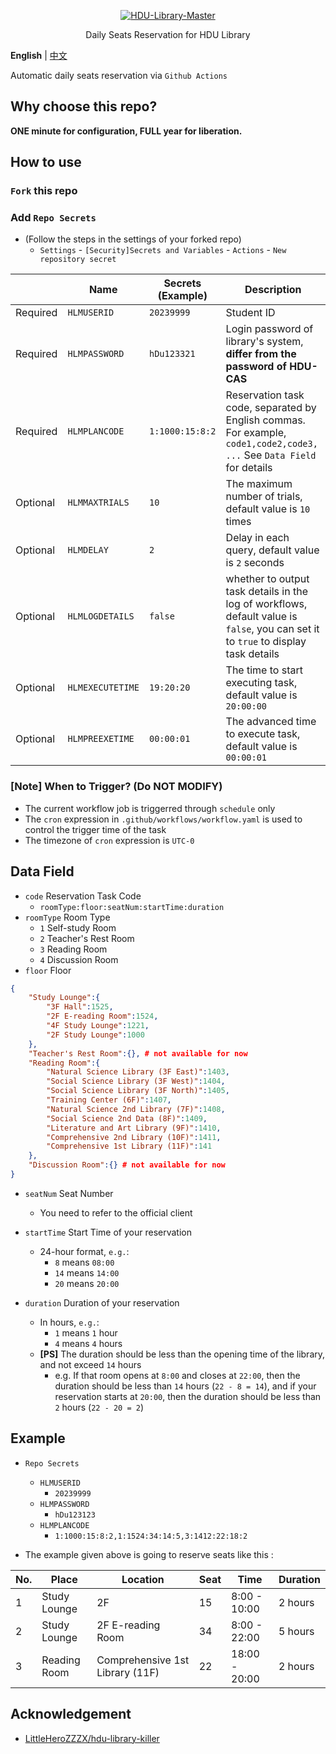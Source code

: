 <p align="center">
  <a href="https://github.com/Albresky/HDU-Library-Master"><img src="https://s2.loli.net/2023/05/22/3y6dc51NXmabzgj.png" alt="HDU-Library-Master"></a>
</p>
<p align="center">
Daily Seats Reservation for HDU Library
</p>

**English** | [中文](https://github.com/Albresky/HDU-Library-Master/blob/main/README.md)

Automatic daily seats reservation via `Github Actions`

## Why choose this repo?

**ONE minute for configuration, FULL year for liberation.**

## How to use

### `Fork` this repo

### Add `Repo Secrets`

 - (Follow the steps in the settings of your forked repo) 
   - `Settings` - `[Security]Secrets and Variables` - `Actions` - `New repository secret`

|| Name | Secrets (Example) | Description |
|--|--|--|--|
|Required| `HLMUSERID`   | `20239999` | Student ID |
|Required| `HLMPASSWORD` | `hDu123321` | Login password of library's system, **differ from the password of HDU-CAS** |
|Required| `HLMPLANCODE` | `1:1000:15:8:2` | Reservation task code, separated by English commas. For example, `code1,code2,code3, ...`  See `Data Field` for details |
|Optional| `HLMMAXTRIALS`| `10` | The maximum number of trials, default value is `10` times |
|Optional| `HLMDELAY`    | `2` | Delay in each query, default value is `2` seconds |
|Optional| `HLMLOGDETAILS` | `false` | whether to output task details in the log of workflows, default value is `false`, you can set it to `true` to display task details |
|Optional| `HLMEXECUTETIME` | `19:20:20` | The time to start executing task, default value is `20:00:00` |
|Optional| `HLMPREEXETIME` | `00:00:01` | The advanced time to execute task, default value is `00:00:01` |

### [Note] When to Trigger? (**Do NOT MODIFY**)

 - The current workflow job is triggerred through `schedule` only
 - The `cron` expression in `.github/workflows/workflow.yaml` is used to control the trigger time of the task
 - The timezone of `cron` expression is `UTC-0`


## Data Field

 - `code` Reservation Task Code
   - `roomType:floor:seatNum:startTime:duration`
 - `roomType` Room Type
    - `1` Self-study Room
    - `2` Teacher's Rest Room
    - `3` Reading Room
    - `4` Discussion Room
 - `floor` Floor
```json
{
    "Study Lounge":{
        "3F Hall":1525,
        "2F E-reading Room":1524,
        "4F Study Lounge":1221,
        "2F Study Lounge":1000
    },
    "Teacher's Rest Room":{}, # not available for now
    "Reading Room":{
        "Natural Science Library (3F East)":1403,
        "Social Science Library (3F West)":1404,
        "Social Science Library (3F North)":1405,
        "Training Center (6F)":1407,
        "Natural Science 2nd Library (7F)":1408,
        "Social Science 2nd Data (8F)":1409,
        "Literature and Art Library (9F)":1410,
        "Comprehensive 2nd Library (10F)":1411,
        "Comprehensive 1st Library (11F)":141
    },
    "Discussion Room":{} # not available for now
}
```

 - `seatNum` Seat Number
   - You need to refer to the official client
 - `startTime` Start Time of your reservation
   - 24-hour format, `e.g.`:
     - `8` means `08:00`
     - `14` means `14:00`
     - `20` means `20:00`

 - `duration` Duration of your reservation
   - In hours, `e.g.`:
     - `1` means `1` hour
     - `4` means `4` hours
   - **[PS]** The duration should be less than the opening time of the library, and not exceed `14` hours
     - e.g. If that room opens at `8:00` and closes at `22:00`, then the duration should be less than `14` hours (`22 - 8 = 14`), and if your reservation starts at `20:00`, then the duration should be less than `2` hours (`22 - 20 = 2`)


## Example

 - `Repo Secrets`
    - `HLMUSERID`
      - `20239999`
    - `HLMPASSWORD`
      - `hDu123123`
    - `HLMPLANCODE`
      - `1:1000:15:8:2,1:1524:34:14:5,3:1412:22:18:2`


 - The example given above is going to reserve seats like this :

|No.|Place|Location|Seat|Time|Duration|
|---|---|---|---|---|---|
|1|Study Lounge|2F|15|8:00 - 10:00|2 hours|
|2|Study Lounge|2F E-reading Room|34|8:00 - 22:00|5 hours|
|3|Reading Room|Comprehensive 1st Library (11F)|22|18:00 - 20:00|2 hours|


## Acknowledgement

 - [LittleHeroZZZX/hdu-library-killer](https://github.com/LittleHeroZZZX/hdu-library-killer)